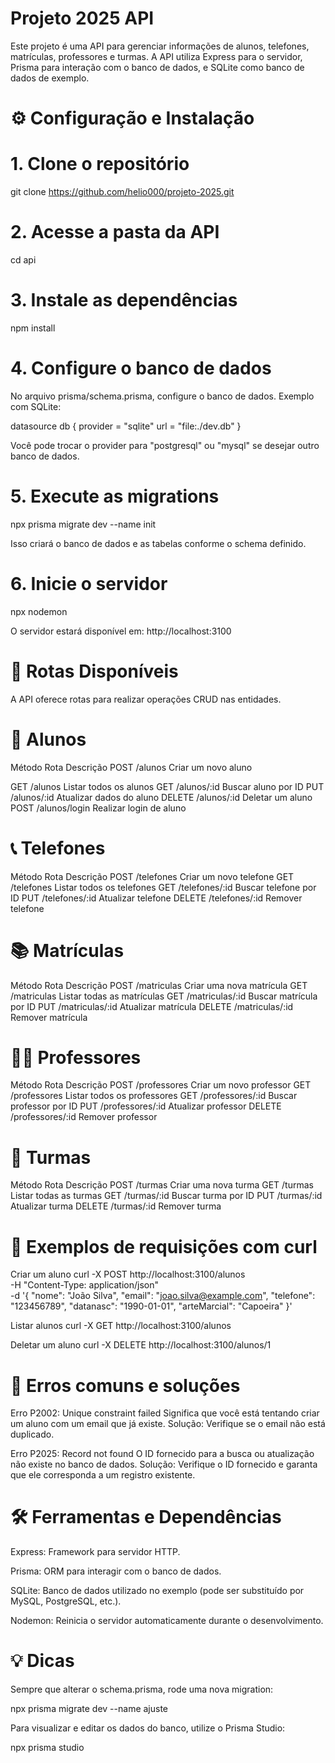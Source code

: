 # Projeto 2025 API

Este projeto é uma API para gerenciar informações de alunos, telefones, matrículas, professores e turmas.
A API utiliza Express para o servidor, Prisma para interação com o banco de dados, e SQLite como banco de dados de exemplo.

# ⚙️ Configuração e Instalação
# 1. Clone o repositório
git clone https://github.com/helio000/projeto-2025.git

# 2. Acesse a pasta da API
cd api

# 3. Instale as dependências
npm install

# 4. Configure o banco de dados

No arquivo prisma/schema.prisma, configure o banco de dados. Exemplo com SQLite:

datasource db {
  provider = "sqlite"
  url      = "file:./dev.db"
}


Você pode trocar o provider para "postgresql" ou "mysql" se desejar outro banco de dados.

# 5. Execute as migrations
npx prisma migrate dev --name init


Isso criará o banco de dados e as tabelas conforme o schema definido.

# 6. Inicie o servidor
npx nodemon


O servidor estará disponível em: http://localhost:3100

# 📌 Rotas Disponíveis

A API oferece rotas para realizar operações CRUD nas entidades.

# 👤 Alunos
Método	Rota	Descrição
POST	/alunos	Criar um novo aluno

GET	/alunos	Listar todos os alunos
GET	/alunos/:id	Buscar aluno por ID
PUT	/alunos/:id	Atualizar dados do aluno
DELETE	/alunos/:id	Deletar um aluno
POST	/alunos/login	Realizar login de aluno
# 📞 Telefones
Método	Rota	Descrição
POST	/telefones	Criar um novo telefone
GET	/telefones	Listar todos os telefones
GET	/telefones/:id	Buscar telefone por ID
PUT	/telefones/:id	Atualizar telefone
DELETE	/telefones/:id	Remover telefone
# 📚 Matrículas
Método	Rota	Descrição
POST	/matriculas	Criar uma nova matrícula
GET	/matriculas	Listar todas as matrículas
GET	/matriculas/:id	Buscar matrícula por ID
PUT	/matriculas/:id	Atualizar matrícula
DELETE	/matriculas/:id	Remover matrícula
# 👨‍🏫 Professores
Método	Rota	Descrição
POST	/professores	Criar um novo professor
GET	/professores	Listar todos os professores
GET	/professores/:id	Buscar professor por ID
PUT	/professores/:id	Atualizar professor
DELETE	/professores/:id	Remover professor
# 🥋 Turmas
Método	Rota	Descrição
POST	/turmas	Criar uma nova turma
GET	/turmas	Listar todas as turmas
GET	/turmas/:id	Buscar turma por ID
PUT	/turmas/:id	Atualizar turma
DELETE	/turmas/:id	Remover turma
# 📝 Exemplos de requisições com curl
Criar um aluno
curl -X POST http://localhost:3100/alunos \
  -H "Content-Type: application/json" \
  -d '{
    "nome": "João Silva",
    "email": "joao.silva@example.com",
    "telefone": "123456789",
    "datanasc": "1990-01-01",
    "arteMarcial": "Capoeira"
  }'

Listar alunos
curl -X GET http://localhost:3100/alunos

Deletar um aluno
curl -X DELETE http://localhost:3100/alunos/1

# 🔧 Erros comuns e soluções

Erro P2002: Unique constraint failed
Significa que você está tentando criar um aluno com um email que já existe.
Solução: Verifique se o email não está duplicado.

Erro P2025: Record not found
O ID fornecido para a busca ou atualização não existe no banco de dados.
Solução: Verifique o ID fornecido e garanta que ele corresponda a um registro existente.

# 🛠️ Ferramentas e Dependências

Express: Framework para servidor HTTP.

Prisma: ORM para interagir com o banco de dados.

SQLite: Banco de dados utilizado no exemplo (pode ser substituído por MySQL, PostgreSQL, etc.).

Nodemon: Reinicia o servidor automaticamente durante o desenvolvimento.

# 💡 Dicas

Sempre que alterar o schema.prisma, rode uma nova migration:

npx prisma migrate dev --name ajuste


 Para visualizar e editar os dados do banco, utilize o Prisma Studio:

npx prisma studio
